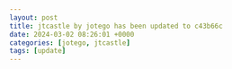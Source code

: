 ```yaml
---
layout: post
title: jtcastle by jotego has been updated to c43b66c
date: 2024-03-02 08:26:01 +0000
categories: [jotego, jtcastle]
tags: [update]
---
```


